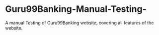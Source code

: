# Guru99Banking-Manual-Testing-
A manual Testing of Guru99Banking website, covering all features of the website.
